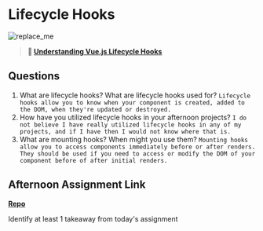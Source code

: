 # Lifecycle Hooks

![replace_me](https://codeworks.blob.core.windows.net/public/assets/img/illustrations/placeholder.svg)

> **📖 [Understanding Vue.js Lifecycle Hooks](https://codeworksacademy.com/fs-student-guide/resources/wk6/03-Vue-Lifecycle-Hooks)**

## Questions

1. What are lifecycle hooks? What are lifecycle hooks used for?
```Lifecycle hooks allow you to know when your component is created, added to the DOM, when they're updated or destroyed. ```
2. How have you utilized lifecycle hooks in your afternoon projects?
```I do not believe I have really utilized lifecycle hooks in any of my projects, and if I have then I would not know where that is. ```
3. What are mounting hooks? When might you use them?
```Mounting hooks allow you to access components immediately before or after renders. They should be used if you need to access or modify the DOM of your component before of after initial renders. ```
## Afternoon Assignment Link

**[Repo](https://github.com/krevan88/late-fall21-gregslist-vue)**

Identify at least 1 takeaway from today's assignment
